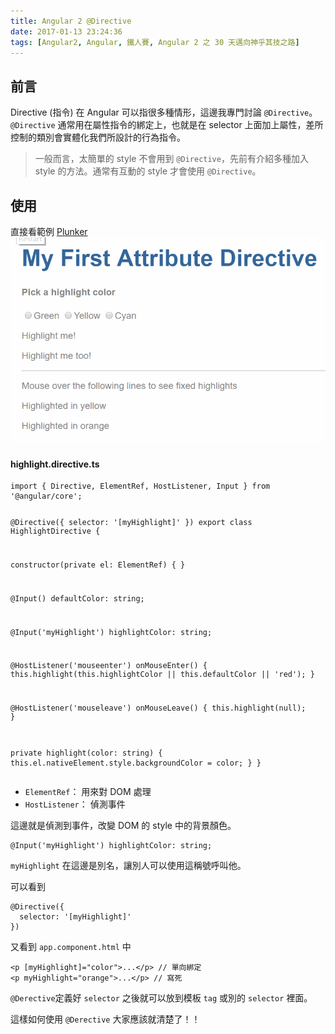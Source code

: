 ```yaml
---
title: Angular 2 @Directive
date: 2017-01-13 23:24:36
tags: [Angular2, Angular, 鐵人賽, Angular 2 之 30 天邁向神乎其技之路]
---
```

<h2>&#x524D;&#x8A00;</h2>
<p>Directive (&#x6307;&#x4EE4;) &#x5728; Angular &#x53EF;&#x4EE5;&#x6307;&#x5F88;&#x591A;&#x7A2E;&#x60C5;&#x5F62;&#xFF0C;&#x9019;&#x908A;&#x6211;&#x5C08;&#x9580;&#x8A0E;&#x8AD6; <code>@Directive</code>&#x3002;<code>@Directive</code> &#x901A;&#x5E38;&#x7528;&#x5728;&#x5C6C;&#x6027;&#x6307;&#x4EE4;&#x7684;&#x7D81;&#x5B9A;&#x4E0A;&#xFF0C;&#x4E5F;&#x5C31;&#x662F;&#x5728; selector &#x4E0A;&#x9762;&#x52A0;&#x4E0A;&#x5C6C;&#x6027;&#xFF0C;&#x5DEE;&#x6240;&#x63A7;&#x5236;&#x7684;&#x985E;&#x5225;&#x6703;&#x5BE6;&#x9AD4;&#x5316;&#x6211;&#x5011;&#x6240;&#x8A2D;&#x8A08;&#x7684;&#x884C;&#x70BA;&#x6307;&#x4EE4;&#x3002;</p>
<blockquote>
<p>&#x4E00;&#x822C;&#x800C;&#x8A00;&#xFF0C;&#x592A;&#x7C21;&#x55AE;&#x7684; style &#x4E0D;&#x6703;&#x7528;&#x5230; <code>@Directive</code>&#xFF0C;&#x5148;&#x524D;&#x6709;&#x4ECB;&#x7D39;&#x591A;&#x7A2E;&#x52A0;&#x5165; style &#x7684;&#x65B9;&#x6CD5;&#x3002;&#x901A;&#x5E38;&#x6709;&#x4E92;&#x52D5;&#x7684; style &#x624D;&#x6703;&#x4F7F;&#x7528; <code>@Directive</code>&#x3002;</p>
</blockquote>
<h2>&#x4F7F;&#x7528;</h2>
<p>&#x76F4;&#x63A5;&#x770B;&#x7BC4;&#x4F8B; <a href="https://embed.plnkr.co/OR0H2lFS8o2Dkc34hBiy/" target="_blank">Plunker</a><br>
<img src="https://raw.githubusercontent.com/tigercosmos/webImg/master/angular-directive.gif" alt></p>
<h4>highlight.directive.ts</h4>
<pre><code>import { Directive, ElementRef, HostListener, Input } from &apos;@angular/core&apos;;

@Directive({
  selector: &apos;[myHighlight]&apos;
})
export class HighlightDirective {

  constructor(private el: ElementRef) { }

  @Input() defaultColor: string;

  @Input(&apos;myHighlight&apos;) highlightColor: string;

  @HostListener(&apos;mouseenter&apos;) onMouseEnter() {
    this.highlight(this.highlightColor || this.defaultColor || &apos;red&apos;);
  }

  @HostListener(&apos;mouseleave&apos;) onMouseLeave() {
    this.highlight(null);
  }

  private highlight(color: string) {
    this.el.nativeElement.style.backgroundColor = color;
  }
}
</code></pre>
<ul>
<li>
<code>ElementRef</code>&#xFF1A; &#x7528;&#x4F86;&#x5C0D; DOM &#x8655;&#x7406;</li>
<li>
<code>HostListener</code>&#xFF1A; &#x5075;&#x6E2C;&#x4E8B;&#x4EF6;</li>
</ul>
<p>&#x9019;&#x908A;&#x5C31;&#x662F;&#x5075;&#x6E2C;&#x5230;&#x4E8B;&#x4EF6;&#xFF0C;&#x6539;&#x8B8A; DOM &#x7684; style &#x4E2D;&#x7684;&#x80CC;&#x666F;&#x984F;&#x8272;&#x3002;</p>
<pre><code>@Input(&apos;myHighlight&apos;) highlightColor: string;
</code></pre>
<p><code>myHighlight</code> &#x5728;&#x9019;&#x908A;&#x662F;&#x5225;&#x540D;&#xFF0C;&#x8B93;&#x5225;&#x4EBA;&#x53EF;&#x4EE5;&#x4F7F;&#x7528;&#x9019;&#x7A31;&#x865F;&#x547C;&#x53EB;&#x4ED6;&#x3002;</p>
<p>&#x53EF;&#x4EE5;&#x770B;&#x5230;</p>
<pre><code>@Directive({
  selector: &apos;[myHighlight]&apos;
})
</code></pre>
<p>&#x53C8;&#x770B;&#x5230; <code>app.component.html</code> &#x4E2D;</p>
<pre><code>&lt;p [myHighlight]=&quot;color&quot;&gt;...&lt;/p&gt; // &#x55AE;&#x5411;&#x7D81;&#x5B9A;
&lt;p myHighlight=&quot;orange&quot;&gt;...&lt;/p&gt; // &#x5BEB;&#x6B7B;
</code></pre>
<p><code>@Derective</code>&#x5B9A;&#x7FA9;&#x597D; <code>selector</code> &#x4E4B;&#x5F8C;&#x5C31;&#x53EF;&#x4EE5;&#x653E;&#x5230;&#x6A21;&#x677F; <code>tag</code> &#x6216;&#x5225;&#x7684; <code>selector</code> &#x88E1;&#x9762;&#x3002;</p>
<p>&#x9019;&#x6A23;&#x5982;&#x4F55;&#x4F7F;&#x7528; <code>@Derective</code> &#x5927;&#x5BB6;&#x61C9;&#x8A72;&#x5C31;&#x6E05;&#x695A;&#x4E86;&#xFF01;&#xFF01;</p>
 <br>
                                                    </div>
                    </div>
                
